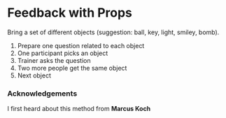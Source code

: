 
# Feedback with Props

Bring a set of different objects (suggestion: ball, key, light, smiley, bomb).

1. Prepare one question related to each object
2. One participant picks an object
3. Trainer asks the question
4. Two more people get the same object
5. Next object

### Acknowledgements

I first heard about this method from **Marcus Koch**